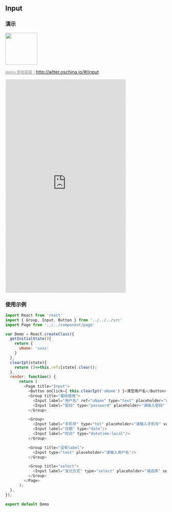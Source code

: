 ## Input

### 演示

<img width="100" src="http://qr.topscan.com/api.php?text=http://aitter.oschina.io/#/input"/>

<a href="http://aitter.oschina.io/#/input" target="_blank" style="font-size:12px;color:#888;">demo 原始链接：http://aitter.oschina.io/#/input</a>

<div style="width:377px;height:667px;display:inline-block;border:1px dashed #ececec;border-radius:5px;overflow:hidden;">
  <iframe src="http://aitter.oschina.io/#/input" width="375" height="667" border="0" frameborder="0"></iframe>
</div>


### 使用示例

``` javascript
import React from 'react'
import { Group, Input, Button } from '../../../src'
import Page from '../../component/page'

var Demo = React.createClass({
  getInitialState(){
    return {
      uName: 'xxxx'
    }
  },
  clearIpt(state){
    return ()=>this.refs[state].clear();
  },
  render: function() {
      return (
        <Page title="Input">
          <Button onClick={ this.clearIpt('uName') }>清空用户名</Button>
          <Group title="基础使用">
            <Input label="用户名" ref="uName" type="text" placeholder="请输入用户名" value={ this.state.uName } showClear/>
            <Input label="密码" type="password" placeholder="请输入密码" showClear/>
          </Group>

          <Group>
            <Input label="手机号" type="tel" placeholder="请输入手机号" vcode right={<button className="weui-vcode-btn">获取验证码</button>}/>
            <Input label="日期" type="date"/>
            <Input label="时间" type="datetime-local"/>
          </Group>

          <Group title="没有label">
            <Input type="text" placeholder="请输入用户名"/>
          </Group>

          <Group title="select">
            <Input label="支付方式" type="select" placeholder="请选择" selectOptions={[{value:1, text:'微信'},{value:2, text:'支付宝'}]}/>
          </Group>
        </Page>
      );
  },
});

export default Demo

```
